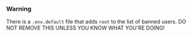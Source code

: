### Warning

There is a `.env.default` file that adds `root` to the list of banned users. DO NOT REMOVE THIS UNLESS YOU KNOW WHAT YOU'RE DOING!
